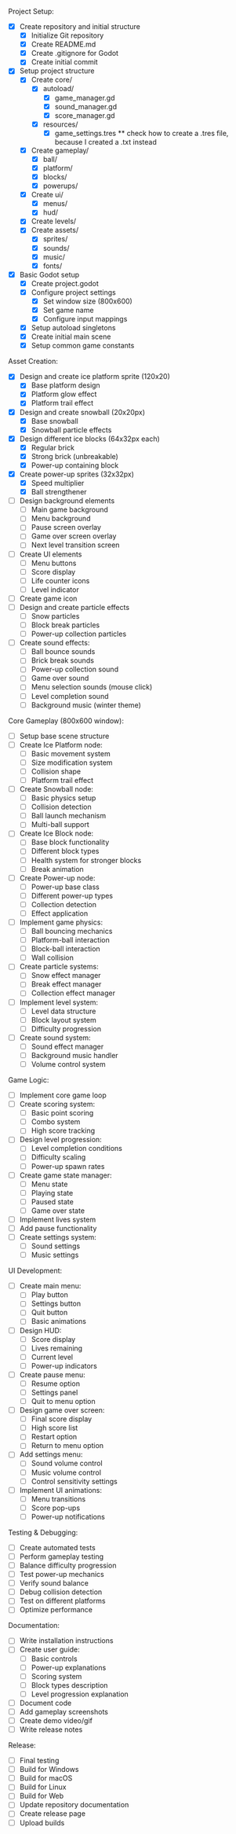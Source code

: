 Project Setup:
- [x] Create repository and initial structure
  - [x] Initialize Git repository
  - [x] Create README.md
  - [x] Create .gitignore for Godot
  - [x] Create initial commit
- [x] Setup project structure
  - [x] Create core/
    - [x] autoload/
      - [x] game_manager.gd
      - [x] sound_manager.gd
      - [x] score_manager.gd
    - [x] resources/
      - [x] game_settings.tres ** check how to create a .tres file, because I created a .txt instead
  - [x] Create gameplay/
    - [x] ball/
    - [x] platform/
    - [x] blocks/
    - [x] powerups/
  - [x] Create ui/
    - [x] menus/
    - [x] hud/
  - [x] Create levels/
  - [x] Create assets/
    - [x] sprites/
    - [x] sounds/
    - [x] music/
    - [x] fonts/
- [x] Basic Godot setup
  - [x] Create project.godot
  - [x] Configure project settings
    - [x] Set window size (800x600)
    - [x] Set game name
    - [x] Configure input mappings
  - [x] Setup autoload singletons
  - [x] Create initial main scene
  - [x] Setup common game constants

Asset Creation:
- [x] Design and create ice platform sprite (120x20)
  - [x] Base platform design
  - [x] Platform glow effect
  - [x] Platform trail effect
- [x] Design and create snowball (20x20px)
  - [x] Base snowball
  - [x] Snowball particle effects
- [x] Design different ice blocks (64x32px each)
  - [x] Regular brick
  - [x] Strong brick (unbreakable)
  - [x] Power-up containing block
- [x] Create power-up sprites (32x32px)
  - [x] Speed multiplier
  - [x] Ball strengthener
- [ ] Design background elements
  - [ ] Main game background
  - [ ] Menu background
  - [ ] Pause screen overlay
  - [ ] Game over screen overlay
  - [ ] Next level transition screen
- [ ] Create UI elements
  - [ ] Menu buttons
  - [ ] Score display
  - [ ] Life counter icons
  - [ ] Level indicator
- [ ] Create game icon
- [ ] Design and create particle effects
  - [ ] Snow particles
  - [ ] Block break particles
  - [ ] Power-up collection particles
- [ ] Create sound effects:
  - [ ] Ball bounce sounds
  - [ ] Brick break sounds
  - [ ] Power-up collection sound
  - [ ] Game over sound
  - [ ] Menu selection sounds (mouse click)
  - [ ] Level completion sound
  - [ ] Background music (winter theme)

Core Gameplay (800x600 window):
- [ ] Setup base scene structure
- [ ] Create Ice Platform node:
  - [ ] Basic movement system
  - [ ] Size modification system
  - [ ] Collision shape
  - [ ] Platform trail effect
- [ ] Create Snowball node:
  - [ ] Basic physics setup
  - [ ] Collision detection
  - [ ] Ball launch mechanism
  - [ ] Multi-ball support
- [ ] Create Ice Block node:
  - [ ] Base block functionality
  - [ ] Different block types
  - [ ] Health system for stronger blocks
  - [ ] Break animation
- [ ] Create Power-up node:
  - [ ] Power-up base class
  - [ ] Different power-up types
  - [ ] Collection detection
  - [ ] Effect application
- [ ] Implement game physics:
  - [ ] Ball bouncing mechanics
  - [ ] Platform-ball interaction
  - [ ] Block-ball interaction
  - [ ] Wall collision
- [ ] Create particle systems:
  - [ ] Snow effect manager
  - [ ] Break effect manager
  - [ ] Collection effect manager
- [ ] Implement level system:
  - [ ] Level data structure
  - [ ] Block layout system
  - [ ] Difficulty progression
- [ ] Create sound system:
  - [ ] Sound effect manager
  - [ ] Background music handler
  - [ ] Volume control system

Game Logic:
- [ ] Implement core game loop
- [ ] Create scoring system:
  - [ ] Basic point scoring
  - [ ] Combo system
  - [ ] High score tracking
- [ ] Design level progression:
  - [ ] Level completion conditions
  - [ ] Difficulty scaling
  - [ ] Power-up spawn rates
- [ ] Create game state manager:
  - [ ] Menu state
  - [ ] Playing state
  - [ ] Paused state
  - [ ] Game over state
- [ ] Implement lives system
- [ ] Add pause functionality
- [ ] Create settings system:
  - [ ] Sound settings
  - [ ] Music settings

UI Development:
- [ ] Create main menu:
  - [ ] Play button
  - [ ] Settings button
  - [ ] Quit button
  - [ ] Basic animations
- [ ] Design HUD:
  - [ ] Score display
  - [ ] Lives remaining
  - [ ] Current level
  - [ ] Power-up indicators
- [ ] Create pause menu:
  - [ ] Resume option
  - [ ] Settings panel
  - [ ] Quit to menu option
- [ ] Design game over screen:
  - [ ] Final score display
  - [ ] High score list
  - [ ] Restart option
  - [ ] Return to menu option
- [ ] Add settings menu:
  - [ ] Sound volume control
  - [ ] Music volume control
  - [ ] Control sensitivity settings
- [ ] Implement UI animations:
  - [ ] Menu transitions
  - [ ] Score pop-ups
  - [ ] Power-up notifications

Testing & Debugging:
- [ ] Create automated tests
- [ ] Perform gameplay testing
- [ ] Balance difficulty progression
- [ ] Test power-up mechanics
- [ ] Verify sound balance
- [ ] Debug collision detection
- [ ] Test on different platforms
- [ ] Optimize performance

Documentation:
- [ ] Write installation instructions
- [ ] Create user guide:
  - [ ] Basic controls
  - [ ] Power-up explanations
  - [ ] Scoring system
  - [ ] Block types description
  - [ ] Level progression explanation
- [ ] Document code
- [ ] Add gameplay screenshots
- [ ] Create demo video/gif
- [ ] Write release notes

Release:
- [ ] Final testing
- [ ] Build for Windows
- [ ] Build for macOS
- [ ] Build for Linux
- [ ] Build for Web
- [ ] Update repository documentation
- [ ] Create release page
- [ ] Upload builds